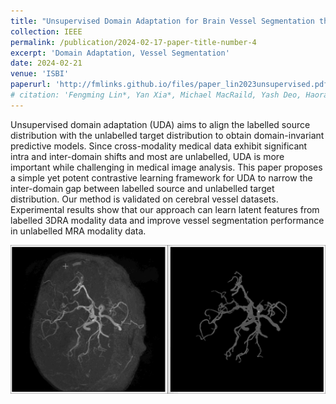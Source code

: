 ```yaml
---
title: "Unsupervised Domain Adaptation for Brain Vessel Segmentation through Transwarp Contrastive Learning"
collection: IEEE
permalink: /publication/2024-02-17-paper-title-number-4
excerpt: 'Domain Adaptation, Vessel Segmentation'
date: 2024-02-21
venue: 'ISBI'
paperurl: 'http://fmlinks.github.io/files/paper_lin2023unsupervised.pdf'
# citation: 'Fengming Lin*, Yan Xia*, Michael MacRaild, Yash Deo, Haoran Dou, Qiongyao Liu, Kun Wu, Nishant Ravikumar**, Alejandro F. Frangi**'
---
```


Unsupervised domain adaptation (UDA) aims to align the labelled source distribution with the unlabelled target distribution to obtain domain-invariant predictive models. Since cross-modality medical data exhibit significant intra and inter-domain shifts and most are unlabelled, UDA is more important while challenging in medical image analysis. This paper proposes a simple yet potent contrastive learning framework for UDA to narrow the inter-domain gap between labelled source and unlabelled target distribution. Our method is validated on cerebral vessel datasets. Experimental results show that our approach can learn latent features from labelled 3DRA modality data and improve vessel segmentation performance in unlabelled MRA modality data.

![Editing a markdown file for a talk](/images/MRA.gif)
